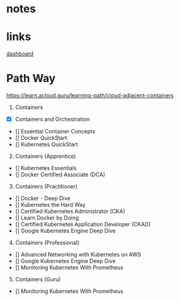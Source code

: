 # notes

# links
[dashboard](https://learn.acloud.guru/dashboard)

# Path Way
https://learn.acloud.guru/learning-path/cloud-adjacent-containers

1. Containers
* [x] Containers and Orchestration
* [] Essential Container Concepts
* [] Docker QuickStart
* [] Kubernetes QuickStart
2. Containers (Apprentice)
* [] Kubernetes Essentials
* [] Docker Certified Associate (DCA)
3. Containers (Practitioner)
* [] Docker - Deep Dive
* [] Kubernetes the Hard Way
* [] Certified Kubernetes Administrator (CKA)
* [] Learn Docker by Doing
* [] Certified Kubernetes Application Developer (CKAD)
* [] Google Kubernetes Engine Deep Dive
4. Containers (Professional)
* [] Advanced Networking with Kubernetes on AWS
* [] Google Kubernetes Engine Deep Dive
* [] Monitoring Kubernetes With Prometheus
5. Containers (Guru)
* [] Monitoring Kubernetes With Prometheus

